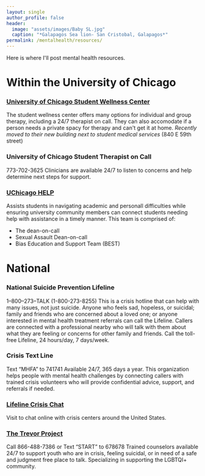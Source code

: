 ```yaml
---
layout: single
author_profile: false
header:
  image: "assets/images/Baby SL.jpg"
  caption: "*Galapagos Sea lion- San Cristobal, Galapagos*"
permalink: /mentalhealth/resources/
---
```

Here is where I'll post mental health resources.

# Within the University of Chicago 

### [University of Chicago Student Wellness Center](https://wellness.uchicago.edu/mental-health/)

The student wellness center offers many options for individual and group therapy, including a 24/7 therapist on call.
They can also accomodate if a person needs a private spacy for therapy and can't get it at home.
*Recently moved to their new building next to student medical services* (840 E 59th street)

### University of Chicago Student Therapist on Call

773-702-3625
Clinicians are available 24/7 to listen to concerns and help determine next steps for support.

### [UChicago HELP](https://csl.uchicago.edu/get-help)

Assists students in navigating academic and personall difficulties while ensuring university community members can connect students needing help with assistance in a timely manner.
This team is comprised of:
- The dean-on-call
- Sexual Assault Dean-on-call
- Bias Education and Support Team (BEST)


# National

### National Suicide Prevention Lifeline

1–800–273–TALK (1-800-273-8255)
This is a crisis hotline that can help with many issues, not just suicide. 
Anyone who feels sad, hopeless, or suicidal; family and friends who are concerned about a loved one; or anyone interested in mental health treatment referrals can call the Lifeline. 
Callers are connected with a professional nearby who will talk with them about what they are feeling or concerns for other family and friends. 
Call the toll-free Lifeline, 24 hours/day, 7 days/week.

### Crisis Text Line

Text “MHFA” to 741741
Available 24/7, 365 days a year.
This organization helps people with mental health challenges by connecting callers with trained crisis volunteers who will provide confidential advice, support, and referrals if needed.

### [Lifeline Crisis Chat](www.crisischat.org)

Visit to chat online with crisis centers around the United States.

### [The Trevor Project](https://www.thetrevorproject.org)

Call 866-488-7386 or Text “START” to 678678
Trained counselors available 24/7 to support youth who are in crisis, feeling suicidal, or in need of a safe and judgment free place to talk.
Specializing in supporting the LGBTQI+ community.






